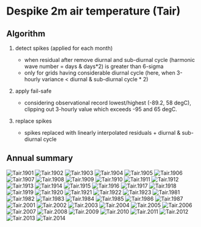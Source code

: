 Despike 2m air temperature (Tair)
=================================

Algorithm
---------
1. detect spikes (applied for each month)
    - when residual after remove diurnal and sub-diurnal cycle (harmonic wave number = days & days*2) is greater than 6-sigma
    - only for grids having considerable diurnal cycle (here, when 3-hourly variance < diurnal & sub-diurnal cycle * 2)

2. apply fail-safe
    - considering observational record lowest/highest (-89.2, 58 degC), clipping out 3-hourly value which exceeds -95 and 65 degC.

3. replace spikes
    - spikes replaced with linearly interpolated residuals + diurnal & sub-diurnal cycle



Annual summary
--------------

![Tair.1901](images/v1-v1.1.Tair.1901.png)
![Tair.1902](images/v1-v1.1.Tair.1902.png)
![Tair.1903](images/v1-v1.1.Tair.1903.png)
![Tair.1904](images/v1-v1.1.Tair.1904.png)
![Tair.1905](images/v1-v1.1.Tair.1905.png)
![Tair.1906](images/v1-v1.1.Tair.1906.png)
![Tair.1907](images/v1-v1.1.Tair.1907.png)
![Tair.1908](images/v1-v1.1.Tair.1908.png)
![Tair.1909](images/v1-v1.1.Tair.1909.png)
![Tair.1910](images/v1-v1.1.Tair.1910.png)
![Tair.1911](images/v1-v1.1.Tair.1911.png)
![Tair.1912](images/v1-v1.1.Tair.1912.png)
![Tair.1913](images/v1-v1.1.Tair.1913.png)
![Tair.1914](images/v1-v1.1.Tair.1914.png)
![Tair.1915](images/v1-v1.1.Tair.1915.png)
![Tair.1916](images/v1-v1.1.Tair.1916.png)
![Tair.1917](images/v1-v1.1.Tair.1917.png)
![Tair.1918](images/v1-v1.1.Tair.1918.png)
![Tair.1919](images/v1-v1.1.Tair.1919.png)
![Tair.1920](images/v1-v1.1.Tair.1920.png)
![Tair.1921](images/v1-v1.1.Tair.1921.png)
![Tair.1922](images/v1-v1.1.Tair.1922.png)
![Tair.1923](images/v1-v1.1.Tair.1923.png)
![Tair.1981](images/v1-v1.1.Tair.1981.png)
![Tair.1982](images/v1-v1.1.Tair.1982.png)
![Tair.1983](images/v1-v1.1.Tair.1983.png)
![Tair.1984](images/v1-v1.1.Tair.1984.png)
![Tair.1985](images/v1-v1.1.Tair.1985.png)
![Tair.1986](images/v1-v1.1.Tair.1986.png)
![Tair.1987](images/v1-v1.1.Tair.1987.png)
![Tair.2001](images/v1-v1.1.Tair.2001.png)
![Tair.2002](images/v1-v1.1.Tair.2002.png)
![Tair.2003](images/v1-v1.1.Tair.2003.png)
![Tair.2004](images/v1-v1.1.Tair.2004.png)
![Tair.2005](images/v1-v1.1.Tair.2005.png)
![Tair.2006](images/v1-v1.1.Tair.2006.png)
![Tair.2007](images/v1-v1.1.Tair.2007.png)
![Tair.2008](images/v1-v1.1.Tair.2008.png)
![Tair.2009](images/v1-v1.1.Tair.2009.png)
![Tair.2010](images/v1-v1.1.Tair.2010.png)
![Tair.2011](images/v1-v1.1.Tair.2011.png)
![Tair.2012](images/v1-v1.1.Tair.2012.png)
![Tair.2013](images/v1-v1.1.Tair.2013.png)
![Tair.2014](images/v1-v1.1.Tair.2014.png)

